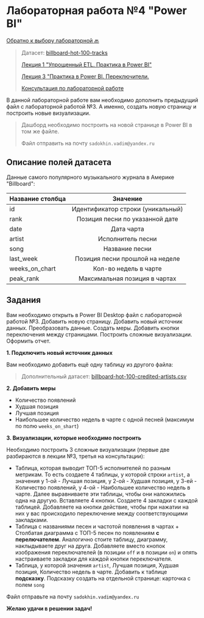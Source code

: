 # Лабораторная работа №4 "Power BI"

[Обратно к выбору лабораторной :back:](https://github.com/sadokhin/A1_Data_Visualization/blob/962705b6445b2bc117fa2d7bd38c10e4f1718aba/README.md)

> Датасет: [billboard-hot-100-tracks](https://docs.google.com/spreadsheets/d/1DafeKX1zkELUvJU2frbkUPtfnpsz9mG-8BbVG1U1f7M/edit?usp=sharing)
>
> [Лекция 1 "Упрощенный ETL. Практика в Power BI"](https://youtu.be/5Gj2EpivPoI)
>
> [Лекция 3 "Практика в Power BI. Переключители.](https://youtu.be/QDBk1IoP1dM)
> 
> [Консультация по лабораторной работе]()

В данной лабораторной работе вам необходимо дополнить предыдущий файл с лабораторной работой №3. А именно, создать новую страницу и построить новые визуализации.
> Дашборд необходимо построить на новой странице в Power BI в том же файле.
> 
> Файл отправить на почту `sadokhin.vadim@yandex.ru`

## Описание полей датасета

Данные самого популярного музыкального журнала в Америке "Billboard":

| Название столбца | Значение |
| -----------------|:--------:|
| id | Идентификатор строки (уникальный) |
| rank |	Позиция песни по указанной дате |
| date |	Дата чарта |
| artist |	Исполнитель песни |
| song |	Название песни |
| last_week |	Позиция песни прошлой на неделе |
| weeks_on_chart |	Кол-во недель в чарте |
| peak_rank |	Максимальная позиция в чартах |

## Задания

Вам необходимо открыть в Power BI Desktop файл с лабораторной работой №3. Добавить новую страницу. Добавить новый источник данных. Преобразовать данные. Создать меры. Добавить кнопки переключения между страницами. Построить сложные визуализации. Оформить отчет.

__1. Подключить новый источник данных__

Вам необходимо добавить ещё одну таблицу из другого файла:
> Дополнительный датасет: [billboard-hot-100-credited-artists.csv](https://drive.google.com/file/d/1_kxMzUBrH-wlJ7fOlN6APO9xU6woYkK8/view?usp=sharing)

__2. Добавить меры__

- Количество появлений
- Худшая позиция
- Лучшая позиция
- Наибольшее количество недель в чарте с одной песней (максимум по полю `weeks_on_shart`)

__3. Визуализации, которые необходимо построить__

Необходимо построить 3 сложные визуализации (первые две разбираются в лекции №3, третья на консультации):
- Таблица, которая выводит ТОП-5 исполнителей по разным метрикам. То есть создаете 4 таблицы, у которой строки `artist`, а значения у 1-ой - Лучшая позиция, у 2-ой - Худшая позиция, у 3-ей - Количество появлений, у 4-ой - Наибольшее количество недель в чарте. Далее выравниваете эти таблицы, чтобы они наложились одна на другую. Вставляете 4 кнопки. Создаете 4 закладки с каждой таблицей. Добавляете на кнопки действие, чтобы при нажатии на них у вас происходило переключение между соответствующими закладками.
- Таблица с названиями песен и частотой появления в чартах + Столбатая диаграмма с ТОП-5 песен по появлениям __с перелючателем__. Аналогично стоите таблицу, диаграмму, наклыдываете друг на друга. Добавляете вместо кнопок изображения переключателей (в позиции `off` и в позиции `on`) и опять настраиваете закладки для каждой кнопки переключателя.
- Таблица, у которой значения `artist`, Лучшая позиция, Худшая позиция, Количество недель в чарте. Добавить к таблице __подсказку__. Подсказку создать на отдельной странице: карточка с полем `song`

Файл отправьте на почту `sadokhin.vadim@yandex.ru`

__Желаю удачи в решении задач!__
